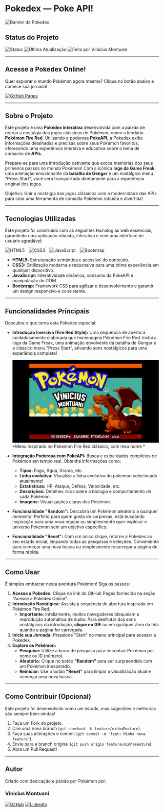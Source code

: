 # Pokedex — Poke API!
![Banner da Pokedex](./Assets/img/banner.png)
## Status do Projeto

![Status](https://img.shields.io/badge/Status-Concluido-purple?style=flat-square)
![Última Atualização](https://img.shields.io/badge/Última%20atualização-Setembro%202025-informational?style=flat-square)
![Feito por Vinicius Montuani](https://img.shields.io/badge/Autor-Vinicius_Montuani-blueviolet?style=flat-square)

---

## Acesse a Pokedex Online!

Quer explorar o mundo Pokémon agora mesmo? Clique no botão abaixo e comece sua jornada!

[![GitHub Pages](https://img.shields.io/badge/GitHub%20Pages-Acessar-121013?style=for-the-badge&logo=github&logoColor=white)](https://vinicius3442.github.io/Pokedex/)

---

## Sobre o Projeto

Este projeto é uma **Pokedex interativa** desenvolvida com a paixão de recriar a nostalgia dos jogos clássicos de Pokémon, como o lendário **Pokémon Fire Red**. Utilizando a poderosa **PokeAPI**, a Pokedex exibe informações detalhadas e precisas sobre seus Pokémon favoritos, oferecendo uma experiência imersiva e educativa sobre o tema de consumo de **APIs**.

Prepare-se para uma introdução cativante que evoca memórias dos seus primeiros passos no mundo Pokémon! Com a icônica **logo da Game Freak**, uma animação emocionante da **batalha de Gengar** e um nostálgico menu "Press Start", você será transportado diretamente para a experiência original dos jogos.

Objetivo: Unir a nostalgia dos jogos clássicos com a modernidade das APIs para criar uma ferramenta de consulta Pokémon robusta e divertida!

---

## Tecnologias Utilizadas

Este projeto foi construído com as seguintes tecnologias web essenciais, garantindo uma aplicação robusta, interativa e com uma interface de usuário agradável:

<p align="left">
  <img src="https://cdn.jsdelivr.net/gh/devicons/devicon/icons/html5/html5-original.svg" alt="HTML5" width="50" height="50" style="margin-right: 10px;"/>
  <img src="https://cdn.jsdelivr.net/gh/devicons/devicon/icons/css3/css3-original.svg" alt="CSS3" width="50" height="50" style="margin-right: 10px;"/>
  <img src="https://cdn.jsdelivr.net/gh/devicons/devicon/icons/javascript/javascript-original.svg" alt="JavaScript" width="50" height="50" style="margin-right: 10px;"/>
  <img src="https://cdn.jsdelivr.net/gh/devicons/devicon/icons/bootstrap/bootstrap-original.svg" alt="Bootstrap" width="50" height="50"/>
</p>

*   **HTML5:** Estruturação semântica e acessível do conteúdo.
*   **CSS3:** Estilização moderna e responsiva para uma ótima experiência em qualquer dispositivo.
*   **JavaScript:** Interatividade dinâmica, consumo da PokeAPI e manipulação do DOM.
*   **Bootstrap:** Framework CSS para agilizar o desenvolvimento e garantir um design responsivo e consistente.

---

## Funcionalidades Principais

Descubra o que torna esta Pokedex especial:

*   **Introdução Imersiva (Fire Red Style):**
    Uma sequência de abertura cuidadosamente elaborada que homenageia Pokémon Fire Red. Inclui a logo da Game Freak, uma animação envolvente da batalha de Gengar e o clássico menu "Press Start", ativando sons nostálgicos para uma experiência completa!
    
    ![Introdução Fire Red](./Assets/img/Pokemenu.png)
    *Menu inspirado no Pokemon Fire Red clássico, com meu nome *

*   **Integração Poderosa com PokeAPI:**
    Busca e exibe dados completos de Pokémon em tempo real. Obtenha informações como:
    *   **Tipos:** Fogo, Água, Grama, etc.
    *   **Linha evolutiva:** Visualize a linha evolutiva do pokemon selecionado atualmente!
    *   **Estatísticas:** HP, Ataque, Defesa, Velocidade, etc.
    *   **Descrições:** Detalhes ricos sobre a biologia e comportamento de cada Pokémon.
    *   **Imagens:** Visualizações claras dos Pokémon.

*   **Funcionalidade "Random":**
    Descubra um Pokémon aleatório a qualquer momento! Perfeito para quem gosta de surpresas, está buscando inspiração para uma nova equipe ou simplesmente quer explorar o universo Pokémon sem um objetivo específico.

*   **Funcionalidade "Reset":**
    Com um único clique, retorne a Pokedex ao seu estado inicial, limpando todas as pesquisas e seleções. Conveniente para começar uma nova busca ou simplesmente recarregar a página de forma rápida.

---

## Como Usar

É simples embarcar nesta aventura Pokémon! Siga os passos:

1.  **Acesse a Pokedex:** Clique no link do GitHub Pages fornecido na seção "Acesse a Pokedex Online".
2.  **Introdução Nostálgica:** Assista à sequência de abertura inspirada em Pokémon Fire Red.
    *   **Importante:** Infelizmente, muitos navegadores bloqueiam a reprodução automática de áudio. Para desfrutar dos sons nostálgicos da introdução, **clique no GIF** ou em qualquer área da tela quando a página for carregada.
3.  **Inicie sua Jornada:** Pressione "Start" no menu principal para acessar a Pokedex.
4.  **Explore os Pokémon:**
    *   **Pesquise:** Utilize a barra de pesquisa para encontrar Pokémon por nome ou ID (número).
    *   **Aleatório:** Clique no botão **"Random"** para ser surpreendido com um Pokémon inesperado.
    *   **Reiniciar:** Use o botão **"Reset"** para limpar a visualização atual e começar uma nova busca.

---

## Como Contribuir (Opcional)

Este projeto foi desenvolvido como um estudo, mas sugestões e melhorias são sempre bem-vindas!

1.  Faça um Fork do projeto.
2.  Crie uma nova branch (`git checkout -b feature/minhaFeature`).
3.  Faça suas alterações e commit (`git commit -m 'feat: Minha nova feature'`).
4.  Envie para a branch original (`git push origin feature/minhaFeature`).
5.  Abra um Pull Request!

---

## Autor

Criado com dedicação e paixão por Pokémon por:

### Vinicius Montuani

[![GitHub](https://img.shields.io/badge/GitHub-000?style=for-the-badge&logo=github&logoColor=white)](https://github.com/vinicius3442)
[![LinkedIn](https://img.shields.io/badge/LinkedIn-0A66C2?style=for-the-badge&logo=linkedin&logoColor=white)](https://linkedin.com/in/vinicius-montuani)
